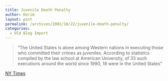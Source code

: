 ```yaml
---
title: Juvenile Death Penalty
author: Kerim
layout: post
permalink: /archives/2002/10/22/juvenile-death-penalty/
categories:
  - Old Blog Import
---
```


>   &#8220;The United States is alone among Western nations in executing those who committed their crimes as juveniles. According to statistics compiled by the law school at American University, of 33 such executions around the world since 1990, 18 were in the United States&#8221;


<a href="http://www.nytimes.com/2002/10/22/national/22SCOT.html" onclick="_gaq.push(['_trackEvent', 'outbound-article', 'http://www.nytimes.com/2002/10/22/national/22SCOT.html', 'NY Times']);" >NY Times</a>

